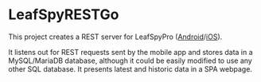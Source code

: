 # LeafSpyRESTGo

This project creates a REST server for LeafSpyPro ([Android](https://play.google.com/store/apps/details?id=com.Turbo3.Leaf_Spy_Pro)/[iOS](https://apps.apple.com/gb/app/leafspy-pro/id967376861)).

It listens out for REST requests sent by the mobile app and stores data in a MySQL/MariaDB database, although it could be easily modified to use any other SQL database. It presents latest and historic data in a SPA webpage.
